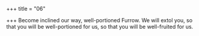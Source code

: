 +++
title = "06"

+++
Become inclined our way, well-portioned Furrow. We will extol you, so that you will be well-portioned for us, so that you will be well-fruited  for us.